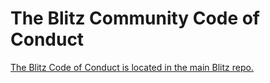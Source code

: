 # The Blitz Community Code of Conduct

[The Blitz Code of Conduct is located in the main Blitz repo.](https://github.com/blitz-js/blitz/blob/canary/CODE_OF_CONDUCT.md)
